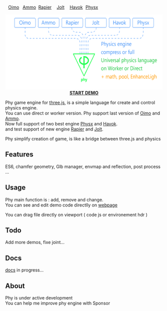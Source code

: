 <p align="center" style="display: grid; justify-content: center; grid-template-columns: repeat(auto-fill, 50px);">
	<a href="https://github.com/saharan/OimoPhysics/">Oimo</a>
	<a href="https://github.com/kripken/ammo.js">Ammo</a>
	<a href="https://github.com/dimforge/rapier.js">Rapier</a>
	<a href="https://github.com/jrouwe/JoltPhysics.js">Jolt</a>
	<a href="https://github.com/BabylonJS/Babylon.js">Havok</a>
	<a href="https://github.com/fabmax/physx-js-webidl">Physx</a>
</p>

<p align="center"><a href="https://lo-th.github.io/phy/"><img src="./assets/icons/phy_map.png" alt="START DEMOt" width="600" height="240"/></a><br><a href="https://lo-th.github.io/phy/"><b>START DEMO</b></a></p>

Phy game engine for <a href="https://github.com/mrdoob/three.js">three.js</a>, is a simple language for create and control physics engine.<br>
You can use direct or worker version. Phy support last version of <a href="https://github.com/saharan/OimoPhysics/">Oimo</a> and <a href="https://github.com/kripken/ammo.js">Ammo</a>.<br>
Now full support of two best engine <a href="https://github.com/fabmax/physx-js-webidl">Physx</a> and <a href="https://github.com/BabylonJS/Babylon.js">Havok</a>.<br>
and test support of new engine <a href="https://github.com/dimforge/rapier.js">Rapier</a> and <a href="https://github.com/jrouwe/JoltPhysics.js">Jolt</a>.

Phy simplify creation of game, is like a bridge between three.js and physics 

## Features

ES6, chamfer geometry, Glb manager, envmap and reflection, post process ...

## Usage

Phy main function is : add, remove and change.<br>
You can see and edit demo code directlly on <a href="https://lo-th.github.io/phy/">webpage</a> 

You can drag file directly on viewport ( code js or environement hdr ) 

## Todo

Add more demos, fixe joint...

## Docs

<a href="https://lo-th.github.io/phy/docs/index.html#manual/Welcome">docs</a> in progress...

## About

Phy is under active development<br>
You can help me improve phy engine with Sponsor


